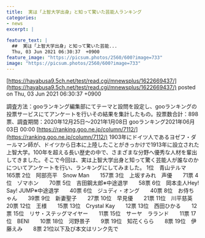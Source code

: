 ```yaml
---
title:  実は「上智大学出身」と知って驚いた芸能人ランキング  
categories:
- news
excerpt: |
  
feature_text: |
  ##  実は「上智大学出身」と知って驚いた芸能...
  Thu, 03 Jun 2021 06:30:37  +0900
feature_image: "https://picsum.photos/2560/600?image=733"
image: "https://picsum.photos/2560/600?image=733"
---
```


[https://hayabusa9.5ch.net/test/read.cgi/mnewsplus/1622669437/](https://hayabusa9.5ch.net/test/read.cgi/mnewsplus/1622669437/)
posted on Thu, 03 Jun 2021 06:30:37  +0900

<!--more-->

調査方法：gooランキング編集部にてテーマと設問を設定し、gooランキングの投票サービスにてアンケートを行いその結果を集計したもの。投票数合計：898票、調査期間：2020年12月25日〜2021年1月08日 gooランキング2021年06月03日 00:00 [https://ranking.goo.ne.jp/column/7112/](https://ranking.goo.ne.jp/column/7112/) 1903年にドイツ人であるヨゼフ・ダールマン師が、ドイツから日本に上陸したことがきっかけで1913年に設立された上智大学。100年を超える長い歴史の中で、さまざまな分野へ優秀な人材を輩出してきました。そこで今回は、実は上智大学出身と知って驚く芸能人が誰なのかについてアンケートを行い、ランキングにしてみました。 1位　青山テルマ　　165票 2位　阿部亮平　Snow Man　　157票 3位　上坂すみれ　声優　　71票 4位　ゾマホン　　70票 5位　吉田鋼太郎※中途退学　　58票 6位　岡本圭人Hey! Say! JUMP※中途退学　　40票 6位　ジュディ・オング　　40票 8位　お侍ちゃん　　39票 9位　新妻聖子　　27票 10位　早見優　　21票 11位　川平慈英　　20票 12位　王様　　15票 13位　Crystal Kay　　12票 13位　西田ひかる　　12票 15位　リサ・ステッグマイヤー　　11票 15位　サーヤ　ラランド　　11票 17位　BENI　　10票 18位　河野景子　　9票 19位　知花くらら　　8票 19位　伊藤えみ　　8票 21位以下及び本文はリンク先で
